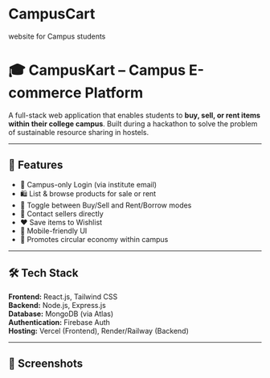 # CampusCart
website for Campus students

# 🎓 CampusKart – Campus E-commerce Platform

A full-stack web application that enables students to **buy, sell, or rent items within their college campus**. Built during a hackathon to solve the problem of sustainable resource sharing in hostels.

---

## 🚀 Features

- 🔐 Campus-only Login (via institute email)
- 🛍️ List & browse products for sale or rent
- 🔄 Toggle between Buy/Sell and Rent/Borrow modes
- 💬 Contact sellers directly
- ❤️ Save items to Wishlist
- 📱 Mobile-friendly UI
- 🌱 Promotes circular economy within campus

---

## 🛠️ Tech Stack

**Frontend:** React.js, Tailwind CSS  
**Backend:** Node.js, Express.js  
**Database:** MongoDB (via Atlas)  
**Authentication:** Firebase Auth  
**Hosting:** Vercel (Frontend), Render/Railway (Backend)

---

## 📸 Screenshots

<!-- Add images here -->
